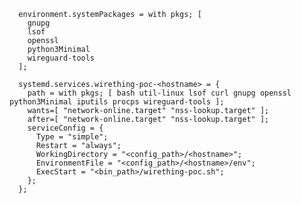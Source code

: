 
      environment.systemPackages = with pkgs; [
        gnupg
        lsof
        openssl
        python3Minimal
        wireguard-tools
      ];

      systemd.services.wirething-poc-<hostname> = {
        path = with pkgs; [ bash util-linux lsof curl gnupg openssl python3Minimal iputils procps wireguard-tools ];
        wants=[ "network-online.target" "nss-lookup.target" ];
        after=[ "network-online.target" "nss-lookup.target" ];
        serviceConfig = {
          Type = "simple";
          Restart = "always";
          WorkingDirectory = "<config_path>/<hostname>";
          EnvironmentFile = "<config_path>/<hostname>/env";
          ExecStart = "<bin_path>/wirething-poc.sh";
        };
      };

